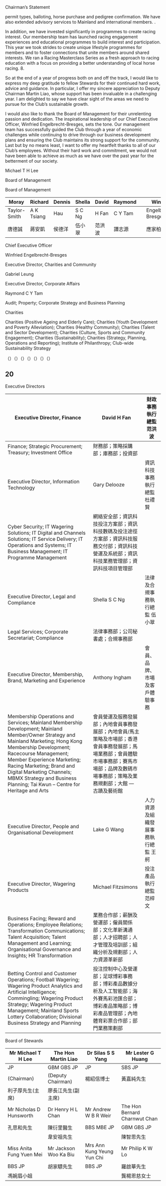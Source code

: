  Chairman’s Statement




permit types, balloting, horse purchase and pedigree confirmation. We have also extended advisory services to Mainland and international members. .

In addition, we have invested significantly in programmes to create racing interest. Our membership team has launched racing engagement experiences and educational programmes to build interest and participation. This year we took strides to create unique lifestyle programmes for members and to foster connections that unite members around shared interests. We ran a Racing Masterclass Series as a fresh approach to racing education with a focus on providing a better understanding of local horse racing. 8.

So at the end of a year of progress both on and off the track, I would like to express my deep gratitude to fellow Stewards for their continued hard work, advice and guidance. In particular, I offer my sincere appreciation to Deputy Chairman Martin Liao, whose support has been invaluable in a challenging year. I am delighted to say we have clear sight of the areas we need to pursue for the Club’s sustainable growth.

I would also like to thank the Board of Management for their unrelenting passion and dedication. The inspirational leadership of our Chief Executive Officer, Winfried Engelbrecht-Bresges, sets the tone. Our management team has successfully guided the Club through a year of economic challenges while continuing to drive through our business development plans and ensuring the Club maintains its strong support for the community. Last but by no means least, I want to offer my heartfelt thanks to all of our Club’s employees. Without their hard work and commitment, we would not have been able to achieve as much as we have over the past year for the betterment of our society.

Michael T H Lee





Board of Management

 Board of Management

| Moray        | Richard    | Dennis | Shella | David | Raymond |   | Winfried            | Andrew    | Gabriel |
| ------------ | ---------- | ------ | ------ | ----- | ------- | - | ------------------- | --------- | ------- |
| Taylor-Smith | A K Tsiang | Hau    | S C Ng | H Fan | C Y Tam |   | Engelbrecht-Bresges | C Harding | Leung   |
| 唐德誠          | 蔣安凱        | 侯德洋    | 伍小翠    | 范洪波   | 譚志源     |   | 應家柏                 | 夏定安       | 梁卓偉     |

 Chief Executive Officer

Winfried Engelbrecht-Bresges

 Executive Director, Charities and Community

Gabriel Leung

 Executive Director, Corporate Affairs

Raymond C Y Tam

 Audit; Property; Corporate Strategy and Business Planning



 Charities

Charities (Positive Ageing and Elderly Care); Charities (Youth Development and Poverty Alleviation); Charities (Healthy Community); Charities (Talent and Sector Development); Charities (Culture, Sports and Community Engagement); Charities (Sustainability); Charities (Strategy, Planning, Operations and Reporting); Institute of Philanthropy; Club-wide Sustainability Strategy

（）（）（）（）（）（）（）

20
---

 Executive Directors

| Executive Director, Finance                                                                                                                                                                                                                                                                                                                            | David H Fan                                                                                        | 財政事務執行總監 范洪波       |
| ------------------------------------------------------------------------------------------------------------------------------------------------------------------------------------------------------------------------------------------------------------------------------------------------------------------------------------------------------ | -------------------------------------------------------------------------------------------------- | ------------------ |
| Finance; Strategic Procurement; Treasury; Investment Office                                                                                                                                                                                                                                                                                            | 財務部；策略採購部；庫務部；投資部                                                                                  |                    |
| Executive Director, Information Technology                                                                                                                                                                                                                                                                                                             | Gary Delooze                                                                                       | 資訊科技事務執行總監 杜禮賢     |
| Cyber Security; IT Wagering Solutions; IT Digital and Channels Solutions; IT Service Delivery; IT Operations and Systems; IT Business Management; IT Programme Management                                                                                                                                                                              | 網絡安全部；資訊科技投注方案部；資訊科技數碼及投注途徑方案部；資訊科技服務交付部；資訊科技營運及系統部；資訊科技業務管理部；資訊科技項目管理部                            |                    |
| Executive Director, Legal and Compliance                                                                                                                                                                                                                                                                                                               | Shella S C Ng                                                                                      | 法律及合規事務執行總監 伍小翠    |
| Legal Services; Corporate Secretariat; Compliance                                                                                                                                                                                                                                                                                                      | 法律事務部；公司秘書處；合規事務部                                                                                  |                    |
| Executive Director, Membership, Brand, Marketing and Experience                                                                                                                                                                                                                                                                                        | Anthony Ingham                                                                                     | 會員、品牌、市場及客戶體驗事務    |
| Membership Operations and Services; Mainland Membership Development; Mainland Member/Owner Strategy and Mainland Marketing; Hong Kong Membership Development; Racecourse Management; Member Experience Marketing; Racing Marketing; Brand and Digital Marketing Channels; MBMX Strategy and Business Planning; Tai Kwun – Centre for Heritage and Arts | 會員營運及服務發展部；內地會員事務發展部；內地會員/馬主策略及市場部；香港會員事務發展部；馬場業務部；會員體驗市場事務部；賽馬市場部；品牌及數碼市場事務部；策略及業務規劃部；大館 — 古蹟及藝術館 |                    |
| Executive Director, People and Organisational Development                                                                                                                                                                                                                                                                                              | Lake G Wang                                                                                        | 人力資源及組織發展事務執行總監 王舸 |
| Executive Director, Wagering Products                                                                                                                                                                                                                                                                                                                  | Michael Fitzsimons                                                                                 | 投注產品執行總監 范梓文       |
| Business Facing; Reward and Operations; Employee Relations; Transformation Communications; Talent Acquisition; Talent Management and Learning; Organisational Governance and Insights; HR Transformation                                                                                                                                               | 業務合作部；薪酬及營運部；僱員關係部；文化革新溝通部；人才招聘部；人才管理及培訓部；組織分析及規劃部；人力資源革新部                                         |                    |
| Betting Control and Customer Operations; Football Wagering; Wagering Product Analytics and Artificial Intelligence; Commingling; Wagering Product Strategy; Wagering Product Management; Mainland Sports Lottery Collaboration; Divisional Business Strategy and Planning                                                                              | 投注控制中心及營運部；足球博彩事務部；博彩產品數據分析及人工智能部；海外賽馬彩池匯合部；博彩產品策略部；博彩產品管理部；內地體育彩票合作部；部門業務策劃部                      |                    |


 Board of Stewards



| Mr Michael T H Lee       | The Hon Martin Liao   | Dr Silas S S Yang          | Mr Lester G Huang             |
| ------------------------ | --------------------- | -------------------------- | ----------------------------- |
| JP                       | GBM GBS JP            | JP                         | SBS JP                        |
| (Chairman)               | (Deputy Chairman)     | 楊紹信博士                      | 黃嘉純先生                         |
| 利子厚先生(主席)                | 廖長江先生(副主席)            |                            |                               |
| Mr Nicholas D Hunsworth  | Dr Henry H L Chan     | Mr Andrew W B R Weir       | The Hon Bernard Charnwut Chan |
| 孔思和先生                    | 陳衍里醫生                 | BBS MBE JP                 | GBM GBS JP                    |
|                          | 韋安祖先生                 |                            | 陳智思先生                         |
| Miss Anita Fung Yuen Mei | Mr Jackson Woo Ka Biu | Mrs Ann Kung Yeung Yun Chi | Mr Philip K W Lo              |
| BBS JP                   | 胡家驃先生                 | BBS JP                     | 羅啟華先生                         |
| 馮婉眉小姐                    |                       |                            | 龔楊恩慈女士                        |

